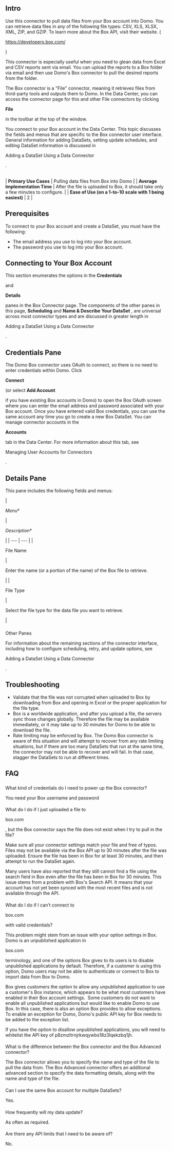 

Intro
-------


 Use this connector to pull data files from your Box account into Domo. You can retrieve data files in any of the following file types: CSV, XLS, XLSX, XML, ZIP, and GZIP. To learn more about the Box API, visit their website. (

https://developers.box.com/

)


 This connector is especially useful when you need to glean data from Excel and CSV reports sent via email. You can upload the reports to a Box folder via email and then use Domo's Box connector to pull the desired reports from the folder.

The Box connector is a "File" connector, meaning it retrieves files from third-party tools and outputs them to Domo. In the Data Center, you can access the connector page for this and other File connectors by clicking


**File**


 in the toolbar at the top of the window.

You connect to your Box account in the Data Center. This topic discusses the fields and menus that are specific to the Box connector user interface. General information for adding DataSets, setting update schedules, and editing DataSet information is discussed in

Adding a DataSet Using a Data Connector

.


|  |  |
| --- | --- |
|
**Primary Use Cases**
 |
 Pulling data files from Box into Domo
  |
|
**Average Implementation Time**
 |
 After the file is uploaded to Box, it should take only a few minutes to configure.
  |
|
**Ease of Use (on a 1-to-10 scale with 1 being easiest)**
 |
 2
  |


 Prerequisites
----------------


 To connect to your Box account and create a DataSet, you must have the following:


* The email address you use to log into your Box account.
* The password you use to log into your Box account.


 Connecting to Your Box Account
---------------------------------


 This section enumerates the options in the
 **Credentials**


 and


**Details**


 panes in the Box Connector page. The components of the other panes in this page,
 **Scheduling**
 and
 **Name & Describe Your DataSet**
 , are universal across most connector types and are discussed in greater length in

Adding a DataSet Using a Data Connector

.


 Credentials Pane
-------------------


 The Domo Box connector uses OAuth to connect, so there is no need to enter credentials within Domo. Click


**Connect**


 (or select
 **Add Account**


 if you have existing Box accounts in Domo) to open the Box OAuth screen where you can enter the email address and password associated with your Box account. Once you have entered valid Box credentials, you can use the same account any time you go to create a new Box DataSet. You can manage connector accounts in the


**Accounts**


 tab in the Data Center. For more information about this tab, see

Managing User Accounts for Connectors

.


 Details Pane
---------------


 This pane includes the following fields and menus:


|

*Menu**

|

*Description**

|
| --- | --- |
|

File Name

|

Enter the name (or a portion of the name) of the Box file to retrieve.

|
|

File Type

|

Select the file type for the data file you want to retrieve.

|


###
 Other Panes

For information about the remaining sections of the connector interface, including how to configure scheduling, retry, and update options, see

Adding a DataSet Using a Data Connector

.


 Troubleshooting
-----------------


* Validate that the file was not corrupted when uploaded to Box by downloading from Box and opening in Excel or the proper application for the file type.
* Box is a worldwide application, and after you upload a file, the servers sync those changes globally. Therefore the file may be available immediately, or it may take up to 30 minutes for Domo to be able to download the file.
* Rate limiting may be enforced by Box. The Domo Box connector is aware of this situation and will attempt to recover from any rate limiting situations, but if there are too many DataSets that run at the same time, the connector may not be able to recover and will fail. In that case, stagger the DataSets to run at different times.

FAQ
-----


#####
 What kind of credentials do I need to power up the Box connector?

You need your Box username and password

####
 What do I do if I just uploaded a file to

box.com

, but the Box connector says the file does not exist when I try to pull in the file?

Make sure all your connector settings match your file and free of typos. Files may not be available via the Box API up to 30 minutes after the file was uploaded. Ensure the file has been in Box for at least 30 minutes, and then attempt to run the DataSet again.


 Many users have also reported that they still cannot find a file using the search field in Box even after the file has been in Box for 30 minutes. This issue stems from a problem with Box's Search API. It means that your account has not yet been synced with the most recent files and is not available through the API.

####
 What do I do if I can’t connect to

box.com

with valid credentials?

This problem might stem from an issue with your option settings in Box. Domo is an unpublished application in

box.com

terminology, and one of the options Box gives to its users is to disable unpublished applications by default. Therefore, if a customer is using this option, Domo users may not be able to authenticate or connect to Box to import data from Box to Domo.


 Box gives customers the option to allow any unpublished application to use a customer's Box instance, which appears to be what most customers have enabled in their Box account settings.  Some customers do not want to enable all unpublished applications but would like to enable Domo to use Box. In this case, there is also an option Box provides to allow exceptions. To enable an exception for Domo, Domo's public API key for Box needs to be added to the exception list.


 If you have the option to disallow unpublished applications, you will need to whitelist the API key of p8zmzltrnjrkwqywbs18z3lqekzbq1jh.

####
 What is the difference between the Box connector and the Box Advanced connector?

The Box connector allows you to specify the name and type of the file to pull the data from. The Box Advanced connector offers an additional advanced section to specify the data formatting details, along with the name and type of the file.

####
 Can I use the same Box account for multiple DataSets?

Yes.

####
 How frequently will my data update?

As often as required.

####
 Are there any API limits that I need to be aware of?

No.

